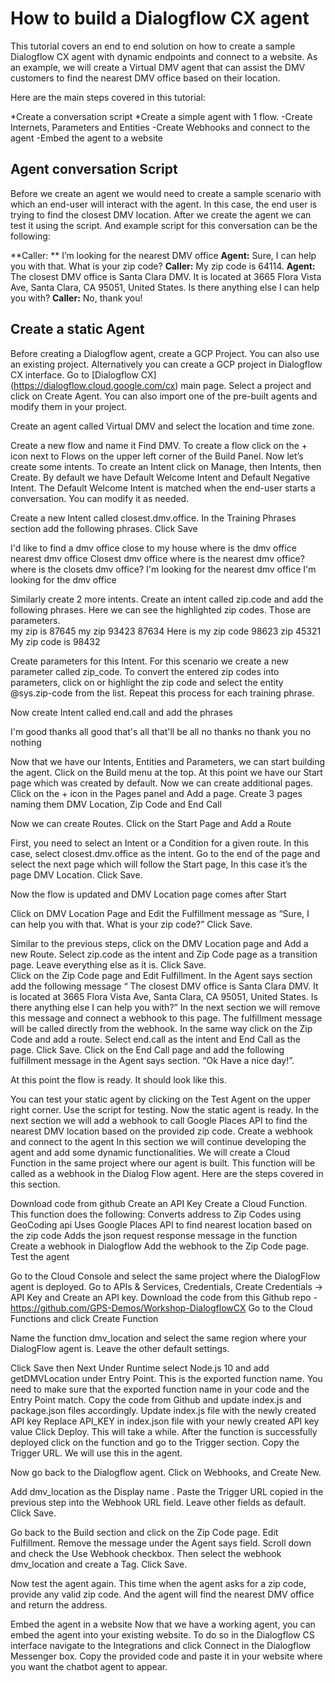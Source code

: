 # How to build a Dialogflow CX agent


This tutorial covers an end to end solution on how to create a sample Dialogflow CX agent with dynamic endpoints and connect to a website.  As an example, we will create a Virtual DMV agent that can assist the DMV customers to find the nearest DMV office based on their location.

Here are the main steps covered in this tutorial:

*Create a conversation script
*Create a simple agent with 1 flow. 
-Create Internets, Parameters and Entities
-Create Webhooks and connect to the agent
-Embed the agent to a website

## Agent conversation Script

Before we create an agent we would need to create a sample scenario with which an end-user will interact with the agent. In this case, the end user is trying to find the closest DMV location. After we create the agent we can test it using the script. And example script for this conversation can be the following: 

**Caller: **
I’m looking for the nearest DMV office
**Agent:**
Sure, I can help you with that.  What is your zip code?
**Caller:**
My zip code is 64114.
**Agent:**
The closest DMV office is Santa Clara DMV. It is located at 3665 Flora Vista Ave, Santa Clara, CA 95051, United States. Is there anything else I can help you with?
**Caller:**
No, thank you!

## Create a static Agent

Before creating a Dialogflow agent, create a GCP Project. You can also use an existing project. Alternatively you can create a GCP project in Dialogflow CX interface. 
Go to [Dialogflow CX] (https://dialogflow.cloud.google.com/cx)   main page. Select a project and click on Create Agent. You can also import one of the pre-built agents and modify them in your project.



Create an agent called Virtual DMV and select the location and time zone. 

Create a new flow and name it Find DMV. To create a flow click on the + icon next to Flows on the upper left corner of the Build Panel. 
 Now let’s create some intents.  To create an Intent click on Manage, then Intents, then Create. By default we have Default Welcome Intent and Default Negative Intent. The Default Welcome Intent is matched when the end-user starts a conversation. You can modify it as needed.  

Create a new Intent called closest.dmv.office.  In the Training Phrases section add the following phrases. Click Save

I'd like to find a dmv office close to my house
where is the dmv office
nearest dmv office
Closest dmv office
where is the nearest dmv office?
where is the closets dmv office?
I'm looking for the nearest dmv office
I'm looking for the dmv office


Similarly create 2 more intents. Create an intent called zip.code and add the following phrases. Here we can see the highlighted zip codes. Those are parameters. 	
my zip is 87645
my zip 93423
87634
Here is my zip code 98623
zip 45321
My zip code is 98432



Create parameters for this Intent. For this scenario we create a new parameter called zip_code.  To convert the entered zip codes into parameters, click on or highlight the zip code and select the entity @sys.zip-code from the list. Repeat this process for each training phrase. 

Now create Intent called end.call and add the phrases

I'm good thanks
all good
that's all
that'll be all
no thanks
no thank you
no
nothing


Now that we have our Intents, Entities and Parameters, we can start building the agent. Click on the Build menu at the top. At this point we have our Start page which was created by default. Now we can create additional pages.
Click on the + icon in the Pages panel and Add a page. Create 3 pages naming them DMV Location, Zip Code and End Call

Now we can create Routes. Click on the Start Page and Add a Route
	

First, you need to select an Intent or a Condition for a given route. In this case, select closest.dmv.office as the intent.
Go to the end of the page and select the next page which will follow the Start page, In this case it’s the page DMV Location. Click Save.

Now the flow is updated and DMV Location page comes after Start

Click on DMV Location Page and Edit the Fulfillment message as “Sure, I can help you with that.  What is your zip code?” Click Save.

Similar to the previous steps, click on the DMV Location page and Add a new Route. Select zip.code as the intent and Zip Code page as a transition page. Leave everything else as it is. Click Save.  
Click on the Zip Code page and Edit Fulfillment. In the Agent says section add the following message “ The closest DMV office is Santa Clara DMV. It is located at 3665 Flora Vista Ave, Santa Clara, CA 95051, United States. Is there anything else I can help you with?”
In the next section we will remove this message and connect a webhook to this page. The fulfillment message will be called directly from the webhook. 
In the same way click on the Zip Code and add a route. Select end.call as the intent and End Call as the page. Click Save. 
Click on the End Call page and add the following fulfillment message in the Agent says section. “Ok Have a nice day!”. 


At this point the flow is ready. It should look like this. 

You can test your static agent by clicking on the Test Agent on the upper right corner. Use the script for testing. 
Now the static agent is ready. In the next section we will add a webhook to call Google Places API to find the nearest DMV location based on the provided zip code. 
Create a webhook and connect to the agent
In this section we will continue developing the agent and add some dynamic functionalities. 
We  will create a Cloud Function in the same project where our agent is built. This function will be called as a webhook in the Dialog Flow agent. Here are the steps covered in this section.

Download code from github 
Create an API Key
Create a Cloud Function. This function does the following:
Converts address to Zip Codes using  GeoCoding api
Uses Google Places API to find nearest location based on the zip code
Adds the json request response message in the function
Create a webhook in Dialogflow 
Add the webhook to the Zip Code page.
Test the agent

Go to the Cloud Console and select the same project where the DialogFlow agent is deployed. 
Go to APIs & Services, Credentials, Create Credentials -> API Key and Create an API key. 
Download the code from this Github repo - https://github.com/GPS-Demos/Workshop-DialogflowCX
Go to the Cloud Functions and click Create Function

Name the function dmv_location and select the same region where your DialogFlow agent is. Leave the other default settings.

Click Save then Next
Under Runtime select Node.js 10 and add getDMVLocation under Entry Point. This is the exported function name.  You need to make sure that the exported function name in your code and the Entry Point match.
Copy the code from Github and update index.js and  package.json files accordingly.
Update index.js file with the newly created API key
Replace API_KEY  in index.json file with your newly created API key value
Click Deploy. This will take a while. 
After the function is successfully deployed click on the function and go to the Trigger section. Copy the Trigger URL. We will use this in the agent. 

Now go back to the Dialogflow agent. Click on Webhooks, and Create New.

Add dmv_location as the Display name . Paste the Trigger URL copied in the previous step into the Webhook URL field. Leave other fields as default.  Click Save.

Go back to the Build section and click on the Zip Code page.  Edit Fulfillment. 
Remove the message under the Agent says field. Scroll down and check the Use Webhook checkbox. Then select the webhook dmv_location and create a Tag. Click Save. 


 Now test the agent again. This time when the agent asks for a zip code, provide any valid zip code. And the agent will find the nearest DMV office and return the address.

Embed the agent in a website
Now that we have a working agent, you can embed the agent into your existing website. To do so in the Dialogflow CS interface navigate to the Integrations and click Connect in the Dialogflow Messenger box. Copy the provided code and paste it in your website where you want the chatbot agent to appear. 





